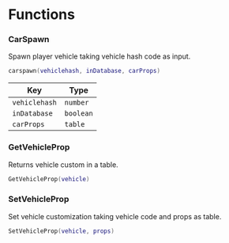 # Functions

### CarSpawn

Spawn player vehicle taking vehicle hash code as input.

```lua
carspawn(vehiclehash, inDatabase, carProps)
```

| **Key**            | **Type**  |
| ------------------ | --------- |
| `vehiclehash`         | `number`  |
| `inDatabase`          | `boolean`  |
| `carProps`            | `table`  |

### GetVehicleProp

Returns vehicle custom in a table.

```lua
GetVehicleProp(vehicle)
```

### SetVehicleProp

Set vehicle customization taking vehicle code and props as table.

```lua
SetVehicleProp(vehicle, props)
```
